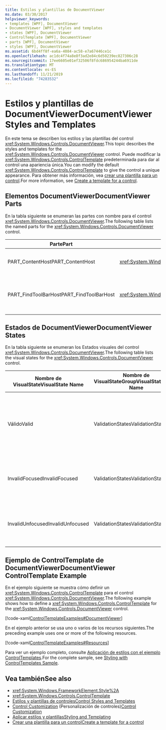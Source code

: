 ```yaml
---
title: Estilos y plantillas de DocumentViewer
ms.date: 03/30/2017
helpviewer_keywords:
- templates [WPF], DocumentViewer
- DocumentViewer [WPF], styles and templates
- states [WPF], DocumentViewer
- ControlTemplate [WPF], DocumentViewer
- parts [WPF], DocumentViewer
- styles [WPF], DocumentViewer
ms.assetid: 6bd4ff8f-ea6a-4084-ac58-e7a67446ce1c
ms.openlocfilehash: ac1dc4f74a8e8f3ad2e84c6d50239ec827306c28
ms.sourcegitcommit: 17ee6605e01ef32506f8fdc686954244ba6911de
ms.translationtype: MT
ms.contentlocale: es-ES
ms.lasthandoff: 11/21/2019
ms.locfileid: "74283532"
---
```

# <a name="documentviewer-styles-and-templates"></a><span data-ttu-id="9cf2a-102">Estilos y plantillas de DocumentViewer</span><span class="sxs-lookup"><span data-stu-id="9cf2a-102">DocumentViewer Styles and Templates</span></span>
<span data-ttu-id="9cf2a-103">En este tema se describen los estilos y las plantillas del control <xref:System.Windows.Controls.DocumentViewer>.</span><span class="sxs-lookup"><span data-stu-id="9cf2a-103">This topic describes the styles and templates for the <xref:System.Windows.Controls.DocumentViewer> control.</span></span> <span data-ttu-id="9cf2a-104">Puede modificar la <xref:System.Windows.Controls.ControlTemplate> predeterminada para dar al control una apariencia única.</span><span class="sxs-lookup"><span data-stu-id="9cf2a-104">You can modify the default <xref:System.Windows.Controls.ControlTemplate> to give the control a unique appearance.</span></span> <span data-ttu-id="9cf2a-105">Para obtener más información, vea [crear una plantilla para un control](../../../desktop-wpf/themes/how-to-create-apply-template.md).</span><span class="sxs-lookup"><span data-stu-id="9cf2a-105">For more information, see [Create a template for a control](../../../desktop-wpf/themes/how-to-create-apply-template.md).</span></span>  
  
## <a name="documentviewer-parts"></a><span data-ttu-id="9cf2a-106">Elementos DocumentViewer</span><span class="sxs-lookup"><span data-stu-id="9cf2a-106">DocumentViewer Parts</span></span>  
 <span data-ttu-id="9cf2a-107">En la tabla siguiente se enumeran las partes con nombre para el control <xref:System.Windows.Controls.DocumentViewer>.</span><span class="sxs-lookup"><span data-stu-id="9cf2a-107">The following table lists the named parts for the <xref:System.Windows.Controls.DocumentViewer> control.</span></span>  
  
|<span data-ttu-id="9cf2a-108">Parte</span><span class="sxs-lookup"><span data-stu-id="9cf2a-108">Part</span></span>|<span data-ttu-id="9cf2a-109">Tipo</span><span class="sxs-lookup"><span data-stu-id="9cf2a-109">Type</span></span>|<span data-ttu-id="9cf2a-110">Descripción</span><span class="sxs-lookup"><span data-stu-id="9cf2a-110">Description</span></span>|  
|-|-|-|  
|<span data-ttu-id="9cf2a-111">PART_ContentHost</span><span class="sxs-lookup"><span data-stu-id="9cf2a-111">PART_ContentHost</span></span>|<xref:System.Windows.Controls.ScrollViewer>|<span data-ttu-id="9cf2a-112">El contenido y el área de desplazamiento.</span><span class="sxs-lookup"><span data-stu-id="9cf2a-112">The content and scrolling area.</span></span>|  
|<span data-ttu-id="9cf2a-113">PART_FindToolBarHost</span><span class="sxs-lookup"><span data-stu-id="9cf2a-113">PART_FindToolBarHost</span></span>|<xref:System.Windows.Controls.ContentControl>|<span data-ttu-id="9cf2a-114">El cuadro de búsqueda, en la parte inferior de forma predeterminada.</span><span class="sxs-lookup"><span data-stu-id="9cf2a-114">The search box, at the bottom by default.</span></span>|  
  
## <a name="documentviewer-states"></a><span data-ttu-id="9cf2a-115">Estados de DocumentViewer</span><span class="sxs-lookup"><span data-stu-id="9cf2a-115">DocumentViewer States</span></span>  
 <span data-ttu-id="9cf2a-116">En la tabla siguiente se enumeran los Estados visuales del control <xref:System.Windows.Controls.DocumentViewer>.</span><span class="sxs-lookup"><span data-stu-id="9cf2a-116">The following table lists the visual states for the <xref:System.Windows.Controls.DocumentViewer> control.</span></span>  
  
|<span data-ttu-id="9cf2a-117">Nombre de VisualState</span><span class="sxs-lookup"><span data-stu-id="9cf2a-117">VisualState Name</span></span>|<span data-ttu-id="9cf2a-118">Nombre de VisualStateGroup</span><span class="sxs-lookup"><span data-stu-id="9cf2a-118">VisualStateGroup Name</span></span>|<span data-ttu-id="9cf2a-119">Descripción</span><span class="sxs-lookup"><span data-stu-id="9cf2a-119">Description</span></span>|  
|-|-|-|  
|<span data-ttu-id="9cf2a-120">Válido</span><span class="sxs-lookup"><span data-stu-id="9cf2a-120">Valid</span></span>|<span data-ttu-id="9cf2a-121">ValidationStates</span><span class="sxs-lookup"><span data-stu-id="9cf2a-121">ValidationStates</span></span>|<span data-ttu-id="9cf2a-122">El control utiliza la clase <xref:System.Windows.Controls.Validation> y la propiedad adjunta <xref:System.Windows.Controls.Validation.HasError%2A?displayProperty=nameWithType> es `false`.</span><span class="sxs-lookup"><span data-stu-id="9cf2a-122">The control uses the <xref:System.Windows.Controls.Validation> class and the <xref:System.Windows.Controls.Validation.HasError%2A?displayProperty=nameWithType> attached property is `false`.</span></span>|  
|<span data-ttu-id="9cf2a-123">InvalidFocused</span><span class="sxs-lookup"><span data-stu-id="9cf2a-123">InvalidFocused</span></span>|<span data-ttu-id="9cf2a-124">ValidationStates</span><span class="sxs-lookup"><span data-stu-id="9cf2a-124">ValidationStates</span></span>|<span data-ttu-id="9cf2a-125">La propiedad adjunta <xref:System.Windows.Controls.Validation.HasError%2A?displayProperty=nameWithType> es `true` tiene el foco.</span><span class="sxs-lookup"><span data-stu-id="9cf2a-125">The <xref:System.Windows.Controls.Validation.HasError%2A?displayProperty=nameWithType> attached property is `true` has the control has focus.</span></span>|  
|<span data-ttu-id="9cf2a-126">InvalidUnfocused</span><span class="sxs-lookup"><span data-stu-id="9cf2a-126">InvalidUnfocused</span></span>|<span data-ttu-id="9cf2a-127">ValidationStates</span><span class="sxs-lookup"><span data-stu-id="9cf2a-127">ValidationStates</span></span>|<span data-ttu-id="9cf2a-128">La propiedad adjunta <xref:System.Windows.Controls.Validation.HasError%2A?displayProperty=nameWithType> es `true` tiene el control no tiene el foco.</span><span class="sxs-lookup"><span data-stu-id="9cf2a-128">The <xref:System.Windows.Controls.Validation.HasError%2A?displayProperty=nameWithType> attached property is `true` has the control does not have focus.</span></span>|  
  
## <a name="documentviewer-controltemplate-example"></a><span data-ttu-id="9cf2a-129">Ejemplo de ControlTemplate de DocumentViewer</span><span class="sxs-lookup"><span data-stu-id="9cf2a-129">DocumentViewer ControlTemplate Example</span></span>  
 <span data-ttu-id="9cf2a-130">En el ejemplo siguiente se muestra cómo definir un <xref:System.Windows.Controls.ControlTemplate> para el control <xref:System.Windows.Controls.DocumentViewer>.</span><span class="sxs-lookup"><span data-stu-id="9cf2a-130">The following example shows how to define a <xref:System.Windows.Controls.ControlTemplate> for the <xref:System.Windows.Controls.DocumentViewer> control.</span></span>  
  
 [!code-xaml[ControlTemplateExamples#DocumentViewer](~/samples/snippets/csharp/VS_Snippets_Wpf/ControlTemplateExamples/CS/resources/documentviewer.xaml#documentviewer)]  
  
 <span data-ttu-id="9cf2a-131">En el ejemplo anterior se usa uno o varios de los recursos siguientes.</span><span class="sxs-lookup"><span data-stu-id="9cf2a-131">The preceding example uses one or more of the following resources.</span></span>  
  
 [!code-xaml[ControlTemplateExamples#Resources](~/samples/snippets/csharp/VS_Snippets_Wpf/ControlTemplateExamples/CS/resources/shared.xaml#resources)]  
  
 <span data-ttu-id="9cf2a-132">Para ver un ejemplo completo, consulte [Aplicación de estilos con el ejemplo ControlTemplates](https://github.com/Microsoft/WPF-Samples/tree/master/Styles%20&%20Templates/IntroToStylingAndTemplating).</span><span class="sxs-lookup"><span data-stu-id="9cf2a-132">For the complete sample, see [Styling with ControlTemplates Sample](https://github.com/Microsoft/WPF-Samples/tree/master/Styles%20&%20Templates/IntroToStylingAndTemplating).</span></span>  
  
## <a name="see-also"></a><span data-ttu-id="9cf2a-133">Vea también</span><span class="sxs-lookup"><span data-stu-id="9cf2a-133">See also</span></span>

- <xref:System.Windows.FrameworkElement.Style%2A>
- <xref:System.Windows.Controls.ControlTemplate>
- [<span data-ttu-id="9cf2a-134">Estilos y plantillas de controles</span><span class="sxs-lookup"><span data-stu-id="9cf2a-134">Control Styles and Templates</span></span>](control-styles-and-templates.md)
- <span data-ttu-id="9cf2a-135">[Control Customization](control-customization.md) (Personalización de controles)</span><span class="sxs-lookup"><span data-stu-id="9cf2a-135">[Control Customization](control-customization.md)</span></span>
- [<span data-ttu-id="9cf2a-136">Aplicar estilos y plantillas</span><span class="sxs-lookup"><span data-stu-id="9cf2a-136">Styling and Templating</span></span>](../../../desktop-wpf/fundamentals/styles-templates-overview.md)
- [<span data-ttu-id="9cf2a-137">Crear una plantilla para un control</span><span class="sxs-lookup"><span data-stu-id="9cf2a-137">Create a template for a control</span></span>](../../../desktop-wpf/themes/how-to-create-apply-template.md)
